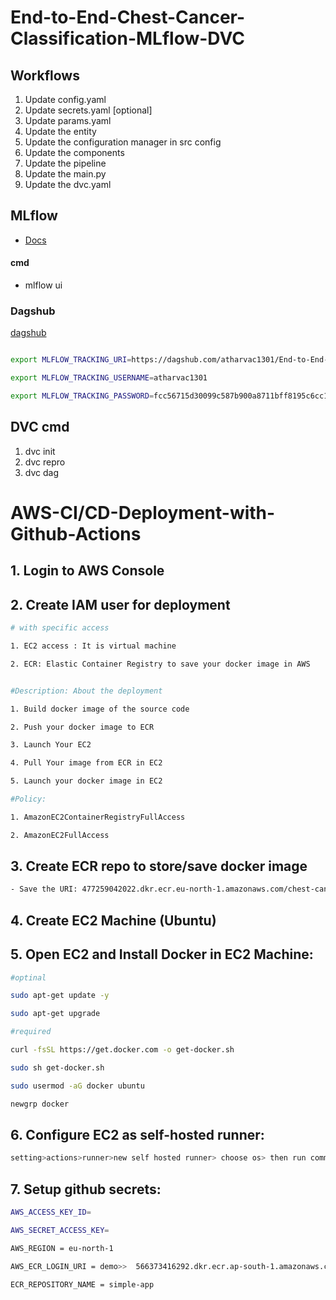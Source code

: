 # End-to-End-Chest-Cancer-Classification-MLflow-DVC


## Workflows

1. Update config.yaml
2. Update secrets.yaml [optional]
3. Update params.yaml
4. Update the entity
5. Update the configuration manager in src config
6. Update the components
7. Update the pipeline 
8. Update the main.py
9. Update the dvc.yaml


## MLflow
- [Docs](https://www.mlflow.org/docs/2.3.1/index.html#)

#### cmd
- mlflow ui


### Dagshub
[dagshub](https://dagshub.com/)


```bash

export MLFLOW_TRACKING_URI=https://dagshub.com/atharvac1301/End-to-End-Chest-Cancer-Classification-MLflow-DVC.mlflow

export MLFLOW_TRACKING_USERNAME=atharvac1301

export MLFLOW_TRACKING_PASSWORD=fcc56715d30099c587b900a8711bff8195c6cc1a


```

## DVC cmd
1. dvc init
2. dvc repro
3. dvc dag


# AWS-CI/CD-Deployment-with-Github-Actions
## 1. Login to AWS Console
## 2. Create IAM user for deployment


```bash
# with specific access

1. EC2 access : It is virtual machine

2. ECR: Elastic Container Registry to save your docker image in AWS


#Description: About the deployment

1. Build docker image of the source code

2. Push your docker image to ECR

3. Launch Your EC2 

4. Pull Your image from ECR in EC2

5. Launch your docker image in EC2

#Policy:

1. AmazonEC2ContainerRegistryFullAccess

2. AmazonEC2FullAccess

```

## 3. Create ECR repo to store/save docker image
```bash
- Save the URI: 477259042022.dkr.ecr.eu-north-1.amazonaws.com/chest-cancer
```

## 4. Create EC2 Machine (Ubuntu)
## 5. Open EC2 and Install Docker in EC2 Machine:
```bash
#optinal

sudo apt-get update -y

sudo apt-get upgrade

#required

curl -fsSL https://get.docker.com -o get-docker.sh

sudo sh get-docker.sh

sudo usermod -aG docker ubuntu

newgrp docker

```

## 6. Configure EC2 as self-hosted runner:
```bash
setting>actions>runner>new self hosted runner> choose os> then run command one by one
```

## 7. Setup github secrets:
```bash
AWS_ACCESS_KEY_ID=

AWS_SECRET_ACCESS_KEY=

AWS_REGION = eu-north-1

AWS_ECR_LOGIN_URI = demo>>  566373416292.dkr.ecr.ap-south-1.amazonaws.com

ECR_REPOSITORY_NAME = simple-app

```





